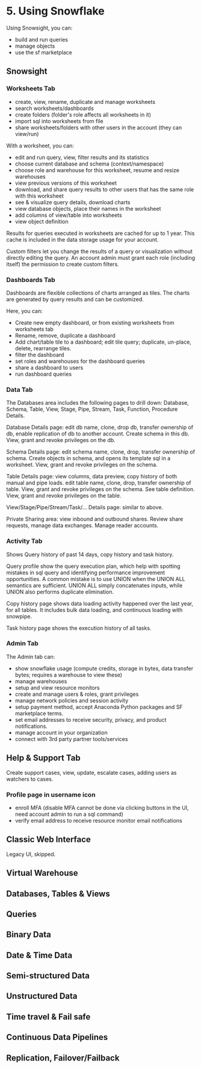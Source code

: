 # 5. Using Snowflake
Using Snowsight, you can:
- build and run queries
- manage objects
- use the sf marketplace

## Snowsight
### Worksheets Tab
- create, view, rename, duplicate and manage worksheets
- search worksheets/dashboards
- create folders (folder's role affects all worksheets in it)
- import sql into worksheets from file
- share worksheets/folders with other users in the account (they can view/run)

With a worksheet, you can: 
- edit and run query, view, filter results and its statistics
- choose current database and schema (context/namespace)
- choose role and warehouse for this worksheet, resume and resize warehouses
- view previous versions of this worksheet
- download, and share query results to other users that has the same role with this worksheet
- see & visualize query details, download charts
- view database objects, place their names in the worksheet
- add columns of view/table into worksheets
- view object definition

Results for queries executed in worksheets are cached for up to 1 year. This cache is included in the data storage usage for your account.

Custom filters let you change the results of a query or visualization without directly editing the query. An account admin must grant each role (including itself) the permission to create custom filters.

### Dashboards Tab
Dashboards are flexible collections of charts arranged as tiles. The charts are generated by query results and can be customized.

Here, you can:
- Create new empty dashboard, or from existing worksheets from worksheets tab
- Rename, remove, duplicate a dashboard
- Add chart/table tile to a dashboard; edit tile query; duplicate, un-place, delete, rearrange tiles. 
- filter the dashboard
- set roles and warehouses for the dashboard queries
- share a dashboard to users
- run dashboard queries

### Data Tab
The Databases area includes the following pages to drill down: Database, Schema, Table, View, Stage, Pipe, Stream, Task, Function, Procedure Details. 

Database Details page: edit db name, clone, drop db, transfer ownership of db, enable replication of db to another account. Create schema in this db. View, grant and revoke privileges on the db. 

Schema Details page: edit schema name, clone, drop, transfer ownership of schema. Create objects in schema, and opens its template sql in a worksheet. View, grant and revoke privileges on the schema. 

Table Details page: view columns, data preview, copy history of both manual and pipe loads. edit table name, clone, drop, transfer ownership of table. View, grant and revoke privileges on the schema. See table definition. View, grant and revoke privileges on the table. 

View/Stage/Pipe/Stream/Task/... Details page: similar to above. 

Private Sharing area: view inbound and outbound shares. Review share requests, manage data exchanges. Manage reader accounts. 

### Activity Tab
Shows Query history of past 14 days, copy history and task history. 

Query profile show the query execution plan, which help with spotting mistakes in sql query and identifying performance improvement opportunities. A common mistake is to use UNION when the UNION ALL semantics are sufficient. UNION ALL simply concatenates inputs, while UNION also performs duplicate elimination.

Copy history page shows data loading activity happened over the last year, for all tables. It includes bulk data loading, and continuous loading with snowpipe. 

Task history page shows the execution history of all tasks. 

### Admin Tab
The Admin tab can: 
- show snowflake usage (compute credits, storage in bytes, data transfer bytes; requires a warehouse to view these)
- manage warehouses
- setup and view resource monitors
- create and manage users & roles, grant privileges
- manage network policies and session activity
- setup payment method, accept Anaconda Python packages and SF marketplace terms. 
- set email addresses to receive security, privacy, and product notifications.
- manage account in your organization
- connect with 3rd party partner tools/services

## Help & Support Tab
Create support cases, view, update, escalate cases, adding users as watchers to cases. 

### Profile page in username icon
- enroll MFA (disable MFA cannot be done via clicking buttons in the UI, need account admin to run a sql command)
- verify email address to receive resource monitor email notifications

## Classic Web Interface
Legacy UI, skipped. 

## Virtual Warehouse



## Databases, Tables & Views

## Queries

## Binary Data

## Date & Time Data

## Semi-structured Data

## Unstructured Data

## Time travel & Fail safe

## Continuous Data Pipelines

## Replication, Failover/Failback






























